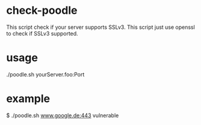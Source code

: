 check-poodle
============

This script check if your server supports SSLv3. This script just use openssl to check if SSLv3 supported.

usage
============
./poodle.sh yourServer.foo:Port

example
============
$ ./poodle.sh www.google.de:443
vulnerable
